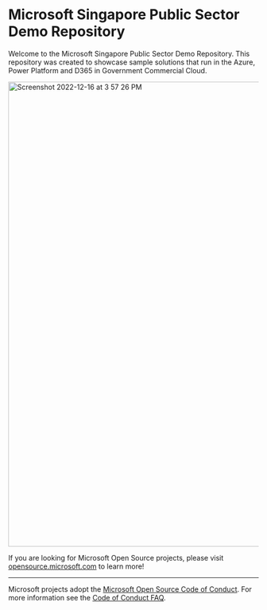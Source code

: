 # Microsoft Singapore Public Sector Demo Repository

Welcome to the Microsoft Singapore Public Sector Demo Repository.  This repository was created to showcase sample solutions that run in the Azure, Power Platform and D365 in Government Commercial Cloud. 

<img width="934" alt="Screenshot 2022-12-16 at 3 57 26 PM" src="https://user-images.githubusercontent.com/4599055/208051829-e3574591-4738-4543-911d-0f420206cbe8.png">



If you are looking for Microsoft Open Source projects, please visit [opensource.microsoft.com](https://opensource.microsoft.com) to learn more!

----

Microsoft projects adopt the [Microsoft Open Source Code of Conduct](https://opensource.microsoft.com/codeofconduct/). For more information see the [Code of Conduct FAQ](https://opensource.microsoft.com/codeofconduct/faq/).
